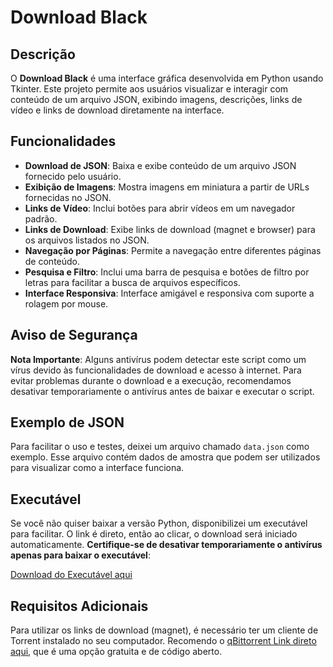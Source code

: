 # Download Black

## Descrição

O **Download Black** é uma interface gráfica desenvolvida em Python usando Tkinter. Este projeto permite aos usuários visualizar e interagir com conteúdo de um arquivo JSON, exibindo imagens, descrições, links de vídeo e links de download diretamente na interface.

## Funcionalidades

- **Download de JSON**: Baixa e exibe conteúdo de um arquivo JSON fornecido pelo usuário.
- **Exibição de Imagens**: Mostra imagens em miniatura a partir de URLs fornecidas no JSON.
- **Links de Vídeo**: Inclui botões para abrir vídeos em um navegador padrão.
- **Links de Download**: Exibe links de download (magnet e browser) para os arquivos listados no JSON.
- **Navegação por Páginas**: Permite a navegação entre diferentes páginas de conteúdo.
- **Pesquisa e Filtro**: Inclui uma barra de pesquisa e botões de filtro por letras para facilitar a busca de arquivos específicos.
- **Interface Responsiva**: Interface amigável e responsiva com suporte a rolagem por mouse.

## Aviso de Segurança

**Nota Importante**: Alguns antivírus podem detectar este script como um vírus devido às funcionalidades de download e acesso à internet. Para evitar problemas durante o download e a execução, recomendamos desativar temporariamente o antivírus antes de baixar e executar o script.

## Exemplo de JSON

Para facilitar o uso e testes, deixei um arquivo chamado `data.json` como exemplo. Esse arquivo contém dados de amostra que podem ser utilizados para visualizar como a interface funciona.

## Executável

Se você não quiser baixar a versão Python, disponibilizei um executável para facilitar. O link é direto, então ao clicar, o download será iniciado automaticamente. **Certifique-se de desativar temporariamente o antivírus apenas para baixar o executável**:

[Download do Executável aqui](https://www.dropbox.com/scl/fi/j3jd7mly0t51ak4yxns1a/Download-Black.exe?rlkey=4xm5bni6oj3ill1o7gon8udma&st=r03yr35f&dl=1)

## Requisitos Adicionais

Para utilizar os links de download (magnet), é necessário ter um cliente de Torrent instalado no seu computador. Recomendo o [qBittorrent Link direto aqui](https://www.qbittorrent.org/download), que é uma opção gratuita e de código aberto.
